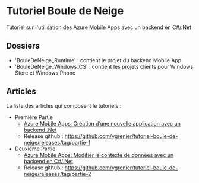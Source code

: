 # Tutoriel Boule de Neige

Tutoriel sur l'utilisation des Azure Mobile Apps avec un backend en C#/.Net

## Dossiers

- 'BouleDeNeige_Runtime' : contient le projet du backend Mobile App
- 'BouleDeNeige_Windows_CS' : contient les projets clients pour Windows Store et Windows Phone

## Articles

La liste des articles qui composent le tutoriels :

- Première Partie
	- [Azure Mobile Apps: Création d’une nouvelle application avec un backend .Net](http://blog.ygrenier.com/2015/12/azure-mobile-apps-creation-dune-nouvelle-application/)
	- Release github : https://github.com/ygrenier/tutoriel-boule-de-neige/releases/tag/partie-1
- Deuxième Partie
	- [Azure Mobile Apps: Modifier le contexte de données avec un backend en C#/.Net](http://blog.ygrenier.com/2015/12/azure-mobile-apps-modifier-le-contexte-de-donnees/)
	- Release github : https://github.com/ygrenier/tutoriel-boule-de-neige/releases/tag/partie-2




